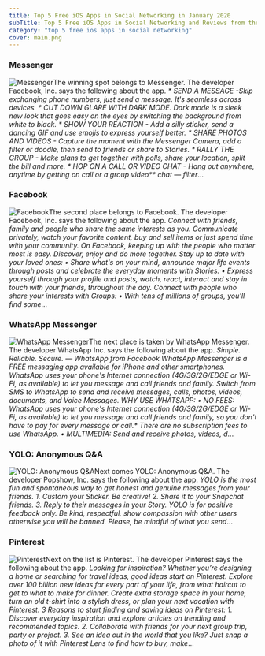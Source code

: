 ```yaml
---
title: Top 5 Free iOS Apps in Social Networking in January 2020
subTitle: Top 5 Free iOS Apps in Social Networking and Reviews from the AppStore in January 2020.
category: "top 5 free ios apps in social networking"
cover: main.png
---
```


### Messenger

![Messenger](https://is3-ssl.mzstatic.com/image/thumb/Purple113/v4/07/fb/4f/07fb4fa2-b209-0aeb-304c-95308d508166/Icon-0-1x_U007emarketing-0-0-85-220-0-7.png/100x100bb.png)The winning spot belongs to Messenger. The developer Facebook, Inc. says the following about the app. _* SEND A MESSAGE -Skip exchanging phone numbers, just send a message. It's seamless across devices. * CUT DOWN GLARE WITH DARK MODE. Dark mode is a sleek new look that goes easy on the eyes by switching the background from white to black. * SHOW YOUR REACTION - Add a silly sticker, send a dancing GIF and use emojis to express yourself better. * SHARE PHOTOS AND VIDEOS - Capture the moment with the Messenger Camera, add a filter or doodle, then send to friends or share to Stories. * RALLY THE GROUP - Make plans to get together with polls, share your location, split the bill and more. * HOP ON A CALL OR VIDEO CHAT - Hang out anywhere, anytime by getting on call or a group video** chat — filter_...

### Facebook

![Facebook](https://is1-ssl.mzstatic.com/image/thumb/Purple123/v4/04/96/86/049686d2-bede-a50a-e6c9-ef75cdd7e601/Icon-Production-0-0-1x_U007emarketing-0-0-0-7-0-0-85-220.png/100x100bb.png)The second place belongs to Facebook. The developer Facebook, Inc. says the following about the app. _Connect with friends, family and people who share the same interests as you. Communicate privately, watch your favorite content, buy and sell items or just spend time with your community. On Facebook, keeping up with the people who matter most is easy. Discover, enjoy and do more together.    Stay up to date with your loved ones:   • Share what's on your mind, announce major life events through posts and celebrate the everyday moments with Stories.   • Express yourself through your profile and posts, watch, react, interact and stay in touch with your friends, throughout   the day.  Connect with people who share your interests with Groups:   • With tens of millions of groups, you'll find some_...

### WhatsApp Messenger

![WhatsApp Messenger](https://is3-ssl.mzstatic.com/image/thumb/Purple113/v4/2b/05/0a/2b050aaf-959f-30da-13d8-07741f156955/AppIcon-0-0-1x_U007emarketing-0-0-0-6-0-0-sRGB-85-220.png/100x100bb.png)The next place is taken by WhatsApp Messenger. The developer WhatsApp Inc. says the following about the app. _Simple. Reliable. Secure. — WhatsApp from Facebook  WhatsApp Messenger is a FREE messaging app available for iPhone and other smartphones. WhatsApp uses your phone's Internet connection (4G/3G/2G/EDGE or Wi-Fi, as available) to let you message and call friends and family. Switch from SMS to WhatsApp to send and receive messages, calls, photos, videos, documents, and Voice Messages.  WHY USE WHATSAPP:  • NO FEES: WhatsApp uses your phone's Internet connection (4G/3G/2G/EDGE or Wi-Fi, as available) to let you message and call friends and family, so you don't have to pay for every message or call.* There are no subscription fees to use WhatsApp.  • MULTIMEDIA: Send and receive photos, videos, d_...

### YOLO: Anonymous Q&A

![YOLO: Anonymous Q&A](https://is1-ssl.mzstatic.com/image/thumb/Purple123/v4/01/58/27/01582747-f11b-dae9-1a56-a4bf9c3a1411/AppIcon-0-0-1x_U007emarketing-0-0-0-10-0-0-sRGB-0-0-0-GLES2_U002c0-512MB-85-220-0-0.png/100x100bb.png)Next comes YOLO: Anonymous Q&A. The developer Popshow, Inc. says the following about the app. _YOLO is the most fun and spontaneous way to get honest and genuine messages from your friends.  1. Custom your Sticker. Be creative! 2. Share it to your Snapchat friends. 3. Reply to their messages in your Story.  YOLO is for positive feedback only. Be kind, respectful, show compassion with other users otherwise you will be banned. Please, be mindful of what you send_...

### Pinterest

![Pinterest](https://is2-ssl.mzstatic.com/image/thumb/Purple113/v4/ae/a2/b5/aea2b514-452a-0d58-bd1e-778c7c24d7a9/AppIcon-0-0-1x_U007emarketing-0-0-0-6-0-0-0-85-220.png/100x100bb.png)Next on the list is Pinterest. The developer Pinterest says the following about the app. _Looking for inspiration? Whether you’re designing a home or searching for travel ideas, good ideas start on Pinterest.  Explore over 100 billion new ideas for every part of your life, from what haircut to get to what to make for dinner. Create extra storage space in your home, turn an old t-shirt into a stylish dress, or plan your next vacation with Pinterest.  3 Reasons to start finding and saving ideas on Pinterest:  1. Discover everyday inspiration and explore articles on trending and recommended topics. 2. Collaborate with friends for your next group trip, party or project. 3. See an idea out in the world that you like? Just snap a photo of it with Pinterest Lens to find how to buy, make_...


